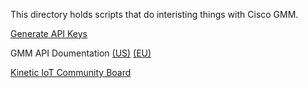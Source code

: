 This directory holds scripts that do interisting things with Cisco GMM. 

[Generate API Keys](https://developer.cisco.com/docs/kinetic/#!generate-api-keys/generate-api-keys)

GMM API Doumentation [(US)](https://developer.cisco.com/docs/kinetic-api/?version=US) [(EU)](https://developer.cisco.com/docs/kinetic-api/?version=EU)

[Kinetic IoT Community Board](https://community.cisco.com/t5/cisco-kinetic/bd-p/discussions-iot-cisco-kinetic)
